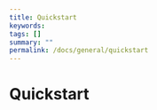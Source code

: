 ```yaml
---
title: Quickstart
keywords:
tags: []
summary: ""
permalink: /docs/general/quickstart
---
```


# Quickstart